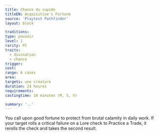 ```yaml
---
title: Chance du cupide
titleEN: Acquisitive's Fortune
source: 'Playtest Pathfinder'
layout: block

traditions:
type: pouvoir
level: 1
rarity: PC
traits:
  - divination
  - chance
trigger: 
cost: 
range: 6 cases
area: 
targets: une créature
duration: 24 heures
requirements: 
castingtime: 10 minutes (M, S, V)

summary: '..'
---
```

You call upon good fortune to protect from brutal calamity in daily work. If your target rolls a critical failure on a Lore check to Practice a Trade, it rerolls the check and takes the second result.